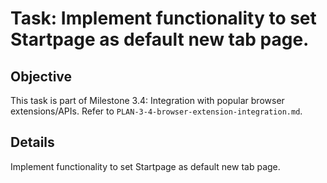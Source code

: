 # Task: Implement functionality to set Startpage as default new tab page.

## Objective
This task is part of Milestone 3.4: Integration with popular browser extensions/APIs. Refer to `PLAN-3-4-browser-extension-integration.md`.

## Details
Implement functionality to set Startpage as default new tab page.
